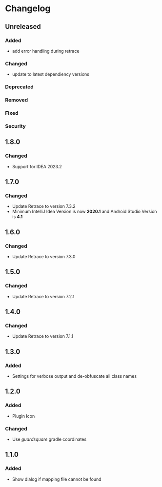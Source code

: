# Changelog

## Unreleased

### Added
- add error handling during retrace

### Changed
- update to latest dependiency versions

### Deprecated

### Removed

### Fixed

### Security

## 1.8.0

### Changed

- Support for IDEA 2023.2

## 1.7.0

### Changed

- Update Retrace to version 7.3.2
- Minimum IntelliJ Idea Version is now **2020.1** and Android Studio Version is **4.1**

## 1.6.0

### Changed

- Update Retrace to version 7.3.0

## 1.5.0

### Changed

- Update Retrace to version 7.2.1

## 1.4.0

### Changed

- Update Retrace to version 7.1.1

## 1.3.0

### Added

- Settings for verbose output and de-obfuscate all class names

## 1.2.0

### Added

- Plugin Icon

### Changed

- Use _guardsquare_ gradle coordinates

## 1.1.0

### Added

- Show dialog if mapping file cannot be found
